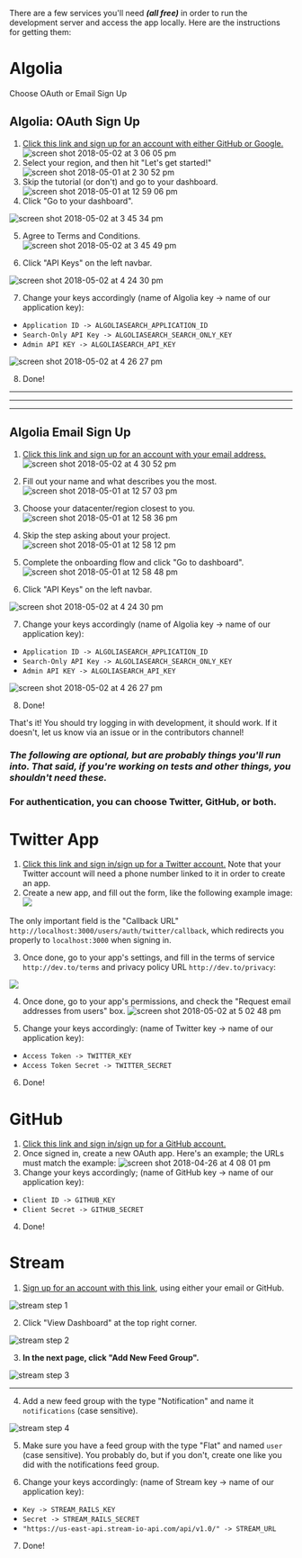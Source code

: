 There are a few services you'll need **_(all free)_** in order to run the development server and access the app locally. Here are the instructions for getting them:

# Algolia

Choose OAuth or Email Sign Up

## Algolia: OAuth Sign Up

1.  [Click this link and sign up for an account with either GitHub or Google.](https://www.algolia.com/users/sign_up)
    ![screen shot 2018-05-02 at 3 06 05 pm](https://user-images.githubusercontent.com/17884966/39547183-c5d8b572-4e24-11e8-80e3-5b595e0c9999.png)
2.  Select your region, and then hit "Let's get started!"
    ![screen shot 2018-05-01 at 2 30 52 pm](https://user-images.githubusercontent.com/17884966/39544263-80c7e39e-4e1b-11e8-802e-c9562bdf1b63.png)
3.  Skip the tutorial (or don't) and go to your dashboard.
    ![screen shot 2018-05-01 at 12 59 06 pm](https://user-images.githubusercontent.com/17884966/39544344-c8cc4496-4e1b-11e8-8d81-d570a48a0668.png)
4.  Click "Go to your dashboard".

![screen shot 2018-05-02 at 3 45 34 pm](https://user-images.githubusercontent.com/17884966/39547238-f4ddd1ae-4e24-11e8-942b-98a01e20c632.png)

5.  Agree to Terms and Conditions.
    ![screen shot 2018-05-02 at 3 45 49 pm](https://user-images.githubusercontent.com/17884966/39547258-05d347fa-4e25-11e8-9335-b65c72b846af.png)

6.  Click "API Keys" on the left navbar.

![screen shot 2018-05-02 at 4 24 30 pm](https://user-images.githubusercontent.com/17884966/39547400-7cdb854c-4e25-11e8-8442-7cfc1dc8bc1e.png)

7.  Change your keys accordingly (name of Algolia key -> name of our application key):

* `Application ID -> ALGOLIASEARCH_APPLICATION_ID`
* `Search-Only API Key -> ALGOLIASEARCH_SEARCH_ONLY_KEY`
* `Admin API KEY -> ALGOLIASEARCH_API_KEY`

![screen shot 2018-05-02 at 4 26 27 pm](https://user-images.githubusercontent.com/17884966/39547471-b24f2e36-4e25-11e8-9a0e-b988d6a8253f.png)

8.  Done!

---

---

---

## Algolia Email Sign Up

1.  [Click this link and sign up for an account with your email address.](https://www.algolia.com/users/sign_up)
    ![screen shot 2018-05-02 at 4 30 52 pm](https://user-images.githubusercontent.com/17884966/39547712-5ff9d338-4e26-11e8-98e9-83852021ba90.png)

2.  Fill out your name and what describes you the most.
    ![screen shot 2018-05-01 at 12 57 03 pm](https://user-images.githubusercontent.com/17884966/39547792-9a436842-4e26-11e8-9199-c320d24476fe.png)

3.  Choose your datacenter/region closest to you.
    ![screen shot 2018-05-01 at 12 58 36 pm](https://user-images.githubusercontent.com/17884966/39548002-3f7d2640-4e27-11e8-8701-21820d852379.png)

4.  Skip the step asking about your project.
    ![screen shot 2018-05-01 at 12 58 12 pm](https://user-images.githubusercontent.com/17884966/39547930-09b2af08-4e27-11e8-8c1b-d6b67d75d141.png)

5.  Complete the onboarding flow and click "Go to dashboard".
    ![screen shot 2018-05-01 at 12 58 48 pm](https://user-images.githubusercontent.com/17884966/39548519-dc0491dc-4e28-11e8-90e2-be014acd0a66.png)

6.  Click "API Keys" on the left navbar.

![screen shot 2018-05-02 at 4 24 30 pm](https://user-images.githubusercontent.com/17884966/39547400-7cdb854c-4e25-11e8-8442-7cfc1dc8bc1e.png)

7.  Change your keys accordingly (name of Algolia key -> name of our application key):

* `Application ID -> ALGOLIASEARCH_APPLICATION_ID`
* `Search-Only API Key -> ALGOLIASEARCH_SEARCH_ONLY_KEY`
* `Admin API KEY -> ALGOLIASEARCH_API_KEY`

![screen shot 2018-05-02 at 4 26 27 pm](https://user-images.githubusercontent.com/17884966/39547471-b24f2e36-4e25-11e8-9a0e-b988d6a8253f.png)

8.  Done!

That's it! You should try logging in with development, it should work. If it doesn't, let us know via an issue or in the contributors channel!

### _The following are optional, but are probably things you'll run into. That said, if you're working on tests and other things, you shouldn't need these._

### For authentication, you can choose Twitter, GitHub, or both.

# Twitter App

1.  [Click this link and sign in/sign up for a Twitter account.](https://apps.twitter.com) Note that your Twitter account will need a phone number linked to it in order to create an app.
2.  Create a new app, and fill out the form, like the following example image: ![](https://user-images.githubusercontent.com/17884966/41612665-952d4cae-73c1-11e8-8047-cf0bd03bffb6.png)

The only important field is the "Callback URL" `http://localhost:3000/users/auth/twitter/callback`, which redirects you properly to `localhost:3000` when signing in.

3.  Once done, go to your app's settings, and fill in the terms of service `http://dev.to/terms` and privacy policy URL `http://dev.to/privacy`:

![](https://user-images.githubusercontent.com/17884966/41617044-8155387a-73cd-11e8-9e1d-f14c4652bda2.png)

4.  Once done, go to your app's permissions, and check the "Request email addresses from users" box.
    ![screen shot 2018-05-02 at 5 02 48 pm](https://user-images.githubusercontent.com/17884966/39549184-f2e19952-4e2a-11e8-81ad-10e06c4e8a61.png)

5.  Change your keys accordingly: (name of Twitter key -> name of our application key):

* `Access Token -> TWITTER_KEY`
* `Access Token Secret -> TWITTER_SECRET`

6.  Done!

# GitHub

1.  [Click this link and sign in/sign up for a GitHub account.](https://github.com/settings/applications/new)
2.  Once signed in, create a new OAuth app. Here's an example; the URLs must match the example:
    ![screen shot 2018-04-26 at 4 08 01 pm](https://user-images.githubusercontent.com/17884966/39329488-77cbf554-496c-11e8-941e-dd257b5223ee.png)
3.  Change your keys accordingly; (name of GitHub key -> name of our application key):

* `Client ID -> GITHUB_KEY`
* `Client Secret -> GITHUB_SECRET`

4.  Done!

# Stream

1.  [Sign up for an account with this link](https://getstream.io/accounts/signup/), using either your email or GitHub.

![stream step 1](https://user-images.githubusercontent.com/17884966/39548654-47db0f08-4e29-11e8-9cc3-c17d1b7228eb.png)

2.  Click "View Dashboard" at the top right corner.

![stream step 2](https://user-images.githubusercontent.com/17884966/39548718-6f1928ca-4e29-11e8-9034-52ef1c1cc9d6.png)

3.  **In the next page, click "Add New Feed Group".**

![stream step 3](https://user-images.githubusercontent.com/17884966/39548743-85bd4e44-4e29-11e8-9b6e-43567c4f7c22.png)

<hr>

4.  Add a new feed group with the type "Notification" and name it `notifications` (case sensitive).

![stream step 4](https://user-images.githubusercontent.com/17884966/39548890-f0ad7742-4e29-11e8-84a3-ed823e720052.png)

5.  Make sure you have a feed group with the type "Flat" and named `user` (case sensitive). You probably do, but if you don't, create one like you did with the notifications feed group.

6.  Change your keys accordingly: (name of Stream key -> name of our application key):

* `Key -> STREAM_RAILS_KEY`
* `Secret -> STREAM_RAILS_SECRET`
* `"https://us-east-api.stream-io-api.com/api/v1.0/" -> STREAM_URL`

7.  Done!
